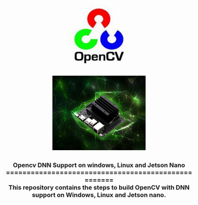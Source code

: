 <h1 align="center">
  <img width = "400" height="200" src="resource/opencv.jpeg">
  <img width = "250" height="200" src="resource/jetson-nano.webp">
</h1>
<h3 align="center">
Opencv DNN Support on windows, Linux and Jetson Nano<br>
====================================================<br>
This repository contains the steps to build OpenCV with DNN support on Windows, Linux and Jetson nano.
</h3>
